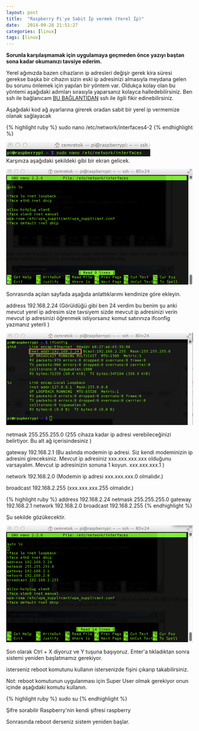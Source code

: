```yaml
---
layout: post
title:  "Raspberry Pi'ye Sabit İp vermek (Yerel İp)"
date:   2014-09-28 21:51:27
categories: [linux]
tags: [linux]
---
```

<b>Sorunla karşılaşmamak için uygulamaya geçmeden önce yazıyı baştan sona kadar okumanızı tavsiye ederim.</b>

Yerel ağımızda bazen cihazların ip adresleri değişir gerek kira süresi gerekse başka bir cihazın sizin eski ip adresinizi almasıyla meydana gelen bu sorunu önlemek için yapılan bir yöntem var. Oldukça kolay olan bu yöntemi aşağıdaki adımları sırasıyla yaparsanız kolayca halledebilirsiniz. Ben ssh ile bağlanıcam [BU BAĞLANTIDAN](http://cemretok.github.io/2014/3/) ssh ile ilgili fikir edinebilirsiniz.

Aşağıdaki kod ağ ayarlarına girerek oradan sabit bir yerel ip vermemize olanak sağlayacak

{% highlight ruby %}
sudo nano /etc/network/interfaces4-2
{% endhighlight %}

![Resim](/images/4-1.png)<br>
Karşınıza aşağıdaki şekildeki gibi bir ekran gelicek.

![Resim](/images/4-2.png)<br>

Sonrasında açılan sayfada aşağıda anlattıklarımı kendinize göre ekleyin.

address 192.168.2.24  (Görüldüğü gibi ben 24 verdim bu benim şu anki mevcut yerel ip adresim size tavsiyem sizde mevcut ip adresinizi verin mevcut ip adresinizi öğrenmek istiyorsanız komut satırınıza ifconfig yazmanız yeterli )

![Resim](/images/4-3.png)<br>

netmask 255.255.255.0 (255 cihaza kadar ip adresi verebileceğinizi belirtiyor. Bu alt ağ içerisindesiniz )

gateway 192.168.2.1  (Bu aslında modemin ip adresi. Siz kendi modeminizin ip adresini gireceksiniz. Mevcut ip adresiniz xxx.xxx.xxx.xxx olduğunu varsayalım. Mevcut ip adresinizin sonuna 1 koyun. xxx.xxx.xxx.1 )

network 192.168.2.0  (Modemin ip adresi xxx.xxx.xxx.0 olmalıdır.)

broadcast 192.168.2.255 (xxx.xxx.xxx.255 olmalıdır.)

{% highlight ruby %}
address 192.168.2.24
netmask 255.255.255.0
gateway 192.168.2.1
network 192.168.2.0
broadcast 192.168.2.255
{% endhighlight %}

Şu sekilde gözükecektir.

![Resim](/images/4-4.png)<br>

Son olarak Ctrl + X diyoruz ve Y tuşuna başıyoruz. Enter'a tıkladıktan sonra sistemi yeniden başlatmamız gerekiyor.

isterseniz reboot komutunu kullanın istersenizde fişini çıkarıp takabilirsiniz.

Not: reboot komutunun uygulanması için Super User olmak gerekiyor onun içinde aşağıdaki komutu kullanın.

{% highlight ruby %}
sudo su
{% endhighlight %}

Şifre sorabilir Raspberry'nin kendi şifresi raspberry

Sonrasında reboot derseniz sistem yeniden başlar.
